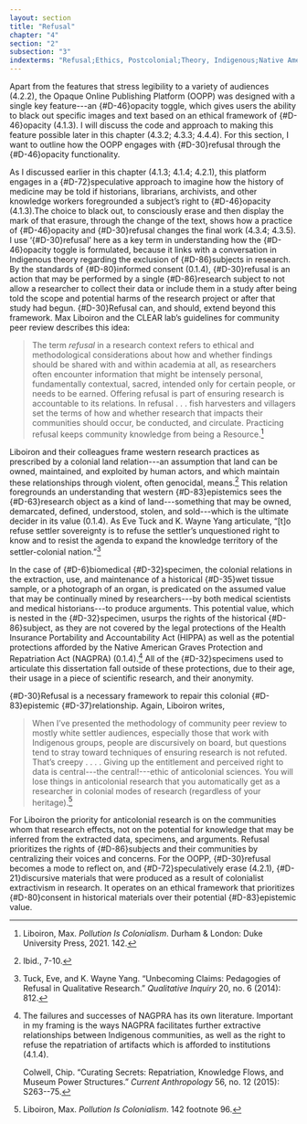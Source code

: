 ```yaml
---
layout: section
title: "Refusal"
chapter: "4"
section: "2"
subsection: "3"
indexterms: "Refusal;Ethics, Postcolonial;Theory, Indigenous;Native American Graves and Repatriation Act;Science, Anticolonial"
---
```


Apart from the features that stress legibility to a variety of audiences (4.2.2), the Opaque Online Publishing Platform (OOPP) was designed with a single key feature---an {#D-46}opacity</span> toggle, which gives users the ability to black out specific images and text based on an ethical framework of {#D-46}opacity</span> (4.1.3). I will discuss the code and approach to making this feature possible later in this chapter (4.3.2; 4.3.3; 4.4.4). For this section, I want to outline how the OOPP engages with {#D-30}refusal</span> through the {#D-46}opacity</span> functionality. 

As I discussed earlier in this chapter (4.1.3; 4.1.4; 4.2.1), this platform engages in a {#D-72}speculative</span> approach to imagine how the history of medicine may be told if historians, librarians, archivists, and other knowledge workers foregrounded a subject’s right to {#D-46}opacity</span> (4.1.3).The choice to black out, to consciously erase and then display the mark of that erasure, through the change of the text, shows how a practice of {#D-46}opacity</span> and {#D-30}refusal</span> changes the final work (4.3.4; 4.3.5). I use ‘{#D-30}refusal</span>’ here as a key term in understanding how the {#D-46}opacity</span> toggle is formulated, because it links with a conversation in Indigenous theory regarding the exclusion of {#D-86}subjects</span> in research. By the standards of {#D-80}informed consent</span> (0.1.4), {#D-30}refusal</span> is an action that may be performed by a single {#D-86}research subject</span> to not allow a researcher to collect their data or include them in a study after being told the scope and potential harms of the research project or after that study had begun. {#D-30}Refusal</span> can, and should, extend beyond this framework. Max Liboiron and the CLEAR lab’s guidelines for community peer review describes this idea:

>The term *refusal* in a research context refers to ethical and methodological considerations about how and whether findings should be shared with and within academia at all, as researchers often encounter information that might be intensely personal, fundamentally contextual, sacred, intended only for certain people, or needs to be earned. Offering refusal is part of ensuring research is accountable to its relations. In refusal . . . fish harvesters and villagers set the terms of how and whether research that impacts their communities should occur, be conducted, and circulate. Practicing refusal keeps community knowledge from being a Resource.[^fn1]

Liboiron and their colleagues frame western research practices as prescribed by a colonial land relation---an assumption that land can be owned, maintained, and exploited by human actors, and which maintain these relationships through violent, often genocidal, means.[^fn2] This relation foregrounds an understanding that western {#D-83}epistemics</span> sees the {#D-63}research object</span> as a kind of land---something that may be owned, demarcated, defined, understood, stolen, and sold---which is the ultimate decider in its value (0.1.4). As Eve Tuck and K. Wayne Yang articulate, “[t]o refuse settler sovereignty is to refuse the settler’s unquestioned right to know and to resist the agenda to expand the knowledge territory of the settler-colonial nation.”[^fn3]

In the case of {#D-6}biomedical</span> {#D-32}specimen</span>, the colonial relations in the extraction, use, and maintenance of a historical {#D-35}wet tissue sample</span>, or a photograph of an organ, is predicated on the assumed value that may be continually mined by researchers---by both medical scientists and medical historians---to produce arguments. This potential value, which is nested in the {#D-32}specimen</span>, usurps the rights of the historical {#D-86}subject</span>, as they are not covered by the legal protections of the Health Insurance Portability and Accountability Act (HIPPA) as well as the potential protections afforded by the Native American Graves Protection and Repatriation Act (NAGPRA) (0.1.4).[^fn4] All of the {#D-32}specimens</span> used to articulate this dissertation fall outside of these protections, due to their age, their usage in a piece of scientific research, and their anonymity.

{#D-30}Refusal</span> is a necessary framework to repair this colonial {#D-83}epistemic</span> {#D-37}relationship</span>. Again, Liboiron writes, 

>When I’ve presented the methodology of community peer review to mostly white settler audiences, especially those that work with Indigenous groups, people are discursively on board, but questions tend to stray toward techniques of ensuring research is not refuted. That’s creepy . . . . Giving up the entitlement and perceived right to data is central---the central!---ethic of anticolonial sciences. You will lose things in anticolonial research that you automatically get as a researcher in colonial modes of research (regardless of your heritage).[^fn5]

For Liboiron the priority for anticolonial research is on the communities whom that research effects, not on the potential for knowledge that may be inferred from the extracted data, specimens, and arguments. Refusal prioritizes the rights of {#D-86}subjects</span> and their communities by centralizing their voices and concerns. For the OOPP, {#D-30}refusal</span> becomes a mode to reflect on, and {#D-72}speculatively</span> erase (4.2.1), {#D-21}discursive</span> materials that were produced as a result of colonialist extractivism in research. It operates on an ethical framework that prioritizes {#D-80}consent</span> in historical materials over their potential {#D-83}epistemic</span> value.

[^fn1]: Liboiron, Max. *Pollution Is Colonialism*. Durham & London: Duke University Press, 2021. 142.

[^fn2]: Ibid., 7-10.

[^fn3]: Tuck, Eve, and K. Wayne Yang. “Unbecoming Claims: Pedagogies of Refusal in Qualitative Research.” *Qualitative Inquiry* 20, no. 6 (2014): 812.

[^fn4]: The failures and successes of NAGPRA has its own literature. Important in my framing is the ways NAGPRA facilitates further extractive relationships between Indigenous communities, as well as the right to refuse the repatriation of artifacts which is afforded to institutions (4.1.4).
	
	Colwell, Chip. “Curating Secrets: Repatriation, Knowledge Flows, and Museum Power Structures.” *Current Anthropology* 56, no. 12 (2015): S263--75.

[^fn5]: Liboiron, Max. *Pollution Is Colonialism*. 142 footnote 96.